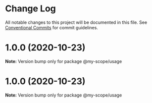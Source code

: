 # Change Log

All notable changes to this project will be documented in this file.
See [Conventional Commits](https://conventionalcommits.org) for commit guidelines.

# 1.0.0 (2020-10-23)

**Note:** Version bump only for package @my-scope/usage





# 1.0.0 (2020-10-23)

**Note:** Version bump only for package @my-scope/usage
